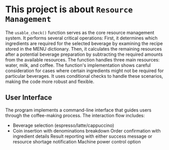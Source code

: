 # This project is about `Resource Management`
The `usable_check()` function serves as the core resource management system. It performs several critical operations:
First, it determines which ingredients are required for the selected beverage by examining the recipe stored in the MENU dictionary. Then, it calculates the remaining resources after a potential beverage preparation by subtracting the required amounts from the available resources. The function handles three main resources: water, milk, and coffee.
The function's implementation shows careful consideration for cases where certain ingredients might not be required for particular beverages. It uses conditional checks to handle these scenarios, making the code more robust and flexible.

## User Interface
The program implements a command-line interface that guides users through the coffee-making process. The interaction flow includes:

* Beverage selection (espresso/latte/cappuccino)
* Coin insertion with denominations breakdown
Order confirmation with ingredient details
Result reporting with either success message or resource shortage notification
Machine power control option
